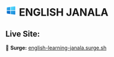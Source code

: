 # <img width="30px" src="./assets/logo.svg" /> ENGLISH JANALA

## Live Site:  

🔹 **Surge:** [english-learning-janala.surge.sh](https://english-learning-janala.surge.sh/)  